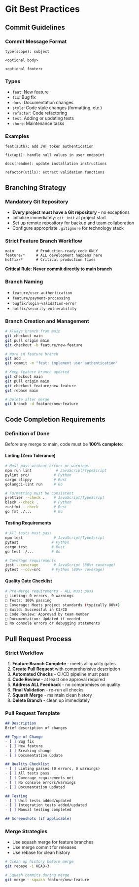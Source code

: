 # Git Best Practices

## Commit Guidelines

### Commit Message Format
```
type(scope): subject

<optional body>

<optional footer>
```

### Types
- `feat`: New feature
- `fix`: Bug fix
- `docs`: Documentation changes
- `style`: Code style changes (formatting, etc.)
- `refactor`: Code refactoring
- `test`: Adding or updating tests
- `chore`: Maintenance tasks

### Examples
```
feat(auth): add JWT token authentication

fix(api): handle null values in user endpoint

docs(readme): update installation instructions

refactor(utils): extract validation functions
```

## Branching Strategy

### Mandatory Git Repository
- **Every project must have a Git repository** - no exceptions
- Initialize immediately: `git init` at project start
- Set up remote repository for backup and team collaboration
- Configure appropriate `.gitignore` for technology stack

### Strict Feature Branch Workflow
```
main          # Production-ready code ONLY
feature/*     # ALL development happens here
hotfix/*      # Critical production fixes
```

**Critical Rule**: **Never commit directly to main branch**

### Branch Naming
- `feature/user-authentication`
- `feature/payment-processing`
- `bugfix/login-validation-error`
- `hotfix/security-vulnerability`

### Branch Creation and Management
```bash
# Always branch from main
git checkout main
git pull origin main
git checkout -b feature/new-feature

# Work in feature branch
git add .
git commit -m "feat: implement user authentication"

# Keep feature branch updated
git checkout main
git pull origin main
git checkout feature/new-feature
git rebase main

# Delete after merge
git branch -d feature/new-feature
```

## Code Completion Requirements

### Definition of Done
Before any merge to main, code must be **100% complete**:

#### Linting (Zero Tolerance)
```bash
# Must pass without errors or warnings
npm run lint           # JavaScript/TypeScript
pylint src/           # Python  
cargo clippy          # Rust
golangci-lint run     # Go

# Formatting must be consistent
prettier --check .    # JavaScript/TypeScript
black --check .       # Python
rustfmt --check       # Rust
go fmt ./...          # Go
```

#### Testing Requirements
```bash
# All tests must pass
npm test              # JavaScript/TypeScript
pytest               # Python
cargo test           # Rust
go test ./...        # Go

# Coverage requirements
jest --coverage       # JavaScript (80%+ coverage)
pytest --cov=src     # Python (80%+ coverage)
```

#### Quality Gate Checklist
```bash
# Pre-merge requirements - ALL must pass
□ Linting: 0 errors, 0 warnings
□ Tests: 100% passing
□ Coverage: Meets project standards (typically 80%+)
□ Build: Successful in CI/CD
□ Code Review: Approved by team member
□ Documentation: Updated if needed
□ No console errors or debugging statements
```

## Pull Request Process

### Strict Workflow
1. **Feature Branch Complete** - meets all quality gates
2. **Create Pull Request** with comprehensive description
3. **Automated Checks** - CI/CD pipeline must pass
4. **Code Review** - at least one approval required
5. **Address ALL Feedback** - no compromises on quality
6. **Final Validation** - re-run all checks
7. **Squash Merge** - maintain clean history
8. **Delete Branch** - clean up immediately

### Pull Request Template
```markdown
## Description
Brief description of changes

## Type of Change
- [ ] Bug fix
- [ ] New feature
- [ ] Breaking change
- [ ] Documentation update

## Quality Checklist
- [ ] Linting passes (0 errors, 0 warnings)
- [ ] All tests pass
- [ ] Coverage requirements met
- [ ] No console errors/warnings
- [ ] Documentation updated

## Testing
- [ ] Unit tests added/updated
- [ ] Integration tests added/updated
- [ ] Manual testing completed

## Screenshots (if applicable)
```

### Merge Strategies
- Use squash merge for feature branches
- Use merge commit for releases
- Use rebase for clean history

```bash
# Clean up history before merge
git rebase -i HEAD~3

# Squash commits during merge
git merge --squash feature/new-feature
```